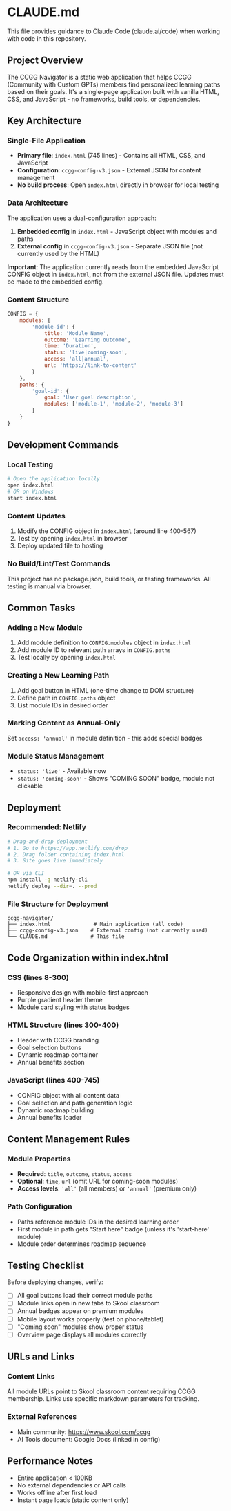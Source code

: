 # CLAUDE.md

This file provides guidance to Claude Code (claude.ai/code) when working with code in this repository.

## Project Overview

The CCGG Navigator is a static web application that helps CCGG (Community with Custom GPTs) members find personalized learning paths based on their goals. It's a single-page application built with vanilla HTML, CSS, and JavaScript - no frameworks, build tools, or dependencies.

## Key Architecture

### Single-File Application
- **Primary file**: `index.html` (745 lines) - Contains all HTML, CSS, and JavaScript
- **Configuration**: `ccgg-config-v3.json` - External JSON for content management
- **No build process**: Open `index.html` directly in browser for local testing

### Data Architecture
The application uses a dual-configuration approach:
1. **Embedded config** in `index.html` - JavaScript object with modules and paths
2. **External config** in `ccgg-config-v3.json` - Separate JSON file (not currently used by the HTML)

**Important**: The application currently reads from the embedded JavaScript CONFIG object in `index.html`, not from the external JSON file. Updates must be made to the embedded config.

### Content Structure
```javascript
CONFIG = {
    modules: {
        'module-id': {
            title: 'Module Name',
            outcome: 'Learning outcome',
            time: 'Duration',
            status: 'live|coming-soon',
            access: 'all|annual',
            url: 'https://link-to-content'
        }
    },
    paths: {
        'goal-id': {
            goal: 'User goal description',
            modules: ['module-1', 'module-2', 'module-3']
        }
    }
}
```

## Development Commands

### Local Testing
```bash
# Open the application locally
open index.html
# OR on Windows
start index.html
```

### Content Updates
1. Modify the CONFIG object in `index.html` (around line 400-567)
2. Test by opening `index.html` in browser
3. Deploy updated file to hosting

### No Build/Lint/Test Commands
This project has no package.json, build tools, or testing frameworks. All testing is manual via browser.

## Common Tasks

### Adding a New Module
1. Add module definition to `CONFIG.modules` object in `index.html`
2. Add module ID to relevant path arrays in `CONFIG.paths`
3. Test locally by opening `index.html`

### Creating a New Learning Path
1. Add goal button in HTML (one-time change to DOM structure)
2. Define path in `CONFIG.paths` object
3. List module IDs in desired order

### Marking Content as Annual-Only
Set `access: 'annual'` in module definition - this adds special badges

### Module Status Management
- `status: 'live'` - Available now
- `status: 'coming-soon'` - Shows "COMING SOON" badge, module not clickable

## Deployment

### Recommended: Netlify
```bash
# Drag-and-drop deployment
# 1. Go to https://app.netlify.com/drop
# 2. Drag folder containing index.html
# 3. Site goes live immediately

# OR via CLI
npm install -g netlify-cli
netlify deploy --dir=. --prod
```

### File Structure for Deployment
```
ccgg-navigator/
├── index.html              # Main application (all code)
├── ccgg-config-v3.json    # External config (not currently used)
└── CLAUDE.md              # This file
```

## Code Organization within index.html

### CSS (lines 8-300)
- Responsive design with mobile-first approach
- Purple gradient header theme
- Module card styling with status badges

### HTML Structure (lines 300-400)
- Header with CCGG branding
- Goal selection buttons
- Dynamic roadmap container
- Annual benefits section

### JavaScript (lines 400-745)
- CONFIG object with all content data
- Goal selection and path generation logic
- Dynamic roadmap building
- Annual benefits loader

## Content Management Rules

### Module Properties
- **Required**: `title`, `outcome`, `status`, `access`
- **Optional**: `time`, `url` (omit URL for coming-soon modules)
- **Access levels**: `'all'` (all members) or `'annual'` (premium only)

### Path Configuration
- Paths reference module IDs in the desired learning order
- First module in path gets "Start here" badge (unless it's 'start-here' module)
- Module order determines roadmap sequence

## Testing Checklist

Before deploying changes, verify:
- [ ] All goal buttons load their correct module paths
- [ ] Module links open in new tabs to Skool classroom
- [ ] Annual badges appear on premium modules
- [ ] Mobile layout works properly (test on phone/tablet)
- [ ] "Coming soon" modules show proper status
- [ ] Overview page displays all modules correctly

## URLs and Links

### Content Links
All module URLs point to Skool classroom content requiring CCGG membership. Links use specific markdown parameters for tracking.

### External References
- Main community: https://www.skool.com/ccgg
- AI Tools document: Google Docs (linked in config)

## Performance Notes

- Entire application < 100KB
- No external dependencies or API calls
- Works offline after first load
- Instant page loads (static content only)